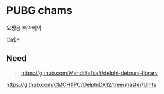 # PUBG chams

오짱용 삐약삐약

Ca$h

## Need
>https://github.com/MahdiSafsafi/delphi-detours-library

https://github.com/CMCHTPC/DelphiDX12/tree/master/Units
